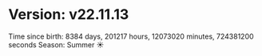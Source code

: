 # Version: v22.11.13
Time since birth: 8384 days, 201217 hours, 12073020 minutes, 724381200 seconds
Season: Summer ☀️

